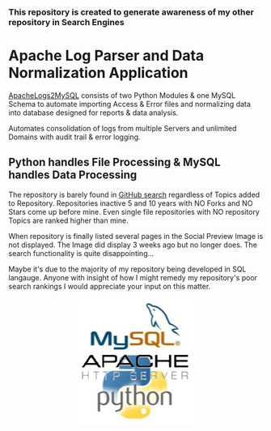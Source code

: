 ### This repository is created to generate awareness of my other repository in Search Engines 
# Apache Log Parser and Data Normalization Application
[ApacheLogs2MySQL](https://github.com/willthefarmer/ApacheLogs2MySQL) consists of two Python Modules & one MySQL Schema to automate importing Access & Error files and normalizing data into database designed for reports & data analysis.

Automates consolidation of logs from multiple Servers and unlimited Domains with audit trail & error logging.
## Python handles File Processing & MySQL handles Data Processing

The repository is barely found in [GitHub search](https://github.com/search) regardless of Topics added to Repository. Repositories inactive 5 and 10 years with NO Forks and NO Stars come up before mine. Even single file repositories with NO repository Topics are ranked higher than mine. 

When repository is finally listed several pages in the Social Preview Image is not displayed. The Image did display 3 weeks ago but no longer does. The search functionality is quite disappointing...

Maybe it's due to the majority of my repository being developed in SQL langauge. Anyone with insight of how I might remedy my repository's poor search rankings I would appreciate your input on this matter.
  
<p align="center">
  <img width="250" height="250" src="./assets/MySQL-Apache-Python.png">
</p>


